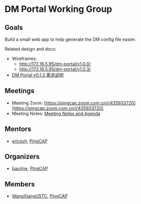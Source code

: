 # DM Portal Working Group

## Goals

Build a small web app to help generate the DM config file easier.

Related design and docs:

- Wireframes:
  - http://172.16.5.95/dm-portal/v1.0.0/
  - http://172.16.5.95/dm-portal/v1.0.3/
- [DM Portal v0.1.3 需求说明](https://drive.google.com/a/pingcap.com/open?id=1ohUx_izFTZUiBqdmNuLmrdSnr-2xSC8r6_irSY6yHpo)

## Meetings

- Meeting Zoom: [https://pingcap.zoom.com.cn/j/435933720](https://pingcap.zoom.com.cn/j/435933720)
- Meeting Notes: [Meeting Notes and Agenda](https://docs.google.com/document/d/1znXndfrShY1RrFUoJ8JoDddOTSoY7Dt_-Za8FR6ezrM)

## Mentors

- [ericsyh](https://github.com/ericsyh), [PingCAP](https://github.com/pingcap)

## Organizers

- [baurine](https://github.com/baurine), [PingCAP](https://github.com/pingcap)

## Members

- [WangXiangUSTC](https://github.com/WangXiangUSTC), [PingCAP](https://github.com/pingcap)
